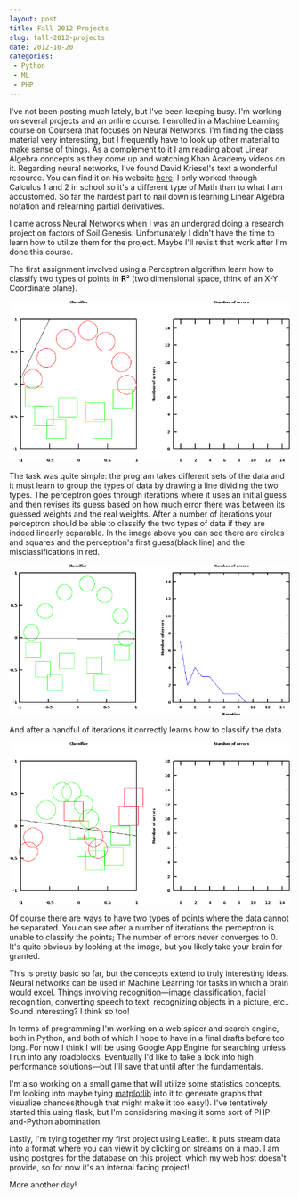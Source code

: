 ```yaml
---
layout: post
title: Fall 2012 Projects
slug: fall-2012-projects
date: 2012-10-20
categories:
 - Python
 - ML
 - PHP
---
```


I've not been posting much lately, but I've been keeping busy. I'm working on several projects and an online course. I  enrolled in a Machine Learning course on Coursera that focuses on Neural Networks. I'm finding the class material very interesting, but I frequently have to look up other material to make sense of things. As a complement to it I am reading about Linear Algebra concepts as they come up and watching Khan Academy videos on it. Regarding neural networks, I've found David Kriesel's text a wonderful resource. You can find it on his website <a href="http://www.dkriesel.com/">here</a>. I only worked through Calculus 1 and 2 in school so it's a different type of Math than to what I am accustomed. So far the hardest part to nail down is learning Linear Algebra notation and relearning partial derivatives.


I came across Neural Networks when I was an undergrad doing a research project on factors of Soil Genesis. Unfortunately I didn't have the time to learn how to utilize them for the project. Maybe I'll revisit that work after I'm done this course.


The first assignment involved using a Perceptron algorithm learn how to classify two types of points in <b>R</b>² (two dimensional space, think of an X-Y Coordinate plane).


<div class="img-wrapper"><img src="/img/coursera-nn-01.gif"></div>


The task was quite simple: the program takes different sets of the data and it must learn to group the types of data by drawing a line dividing the two types. The perceptron goes through iterations where it uses an initial guess and then revises its guess based on how much error there was between its guessed weights and the real weights. After a number of iterations your perceptron should be able to classify the two types of data if they are indeed linearly separable. In the image above you can see there are circles and squares and the perceptron's first guess(black line) and the misclassifications in red.


<div class="img-wrapper"><img src="/img/coursera-nn-02.gif"></div>


And after a handful of iterations it correctly learns how to classify the data.


<div class="img-wrapper"><img src="/img/coursera-nn-03.gif"></div>


Of course there are ways to have two types of points where the data cannot be separated. You can see after a number of iterations the perceptron is unable to classify the points; The number of errors never converges to 0. It's quite obvious by looking at the image, but you likely take your brain for granted.


This is pretty basic so far, but the concepts extend to truly interesting ideas. Neural networks can be used in Machine Learning for tasks in which a brain would excel. Things involving recognition—image classification, facial recognition, converting speech to text, recognizing objects in a picture, etc.. Sound interesting? I think so too!


In terms of programming I'm working on a web spider and search engine, both in Python, and both of which I hope to have in a final drafts before too long. For now I think I will be using Google App Engine for searching unless I run into any roadblocks. Eventually I'd like to take a look into high performance solutions—but I'll save that until after the fundamentals.


I'm also working on a small game that will utilize some statistics concepts. I'm looking into maybe tying <a href="https://github.com/matplotlib/matplotlib">matplotlib</a> into it to generate graphs that visualize chances(though that might make it too easy!). I've tentatively started this using flask, but I'm considering making it some sort of PHP-and-Python abomination.


Lastly, I'm tying together my first project using Leaflet. It puts stream data into a format where you can view it by clicking on streams on a map. I am using postgres for the database on this project, which my web host doesn't provide, so for now it's an internal facing project!

More another day!
